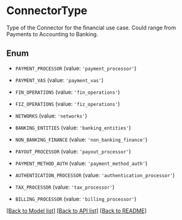 # ConnectorType

Type of the Connector for the financial use case. Could range from Payments to Accounting to Banking.

## Enum

* `PAYMENT_PROCESSOR` (value: `'payment_processor'`)

* `PAYMENT_VAS` (value: `'payment_vas'`)

* `FIN_OPERATIONS` (value: `'fin_operations'`)

* `FIZ_OPERATIONS` (value: `'fiz_operations'`)

* `NETWORKS` (value: `'networks'`)

* `BANKING_ENTITIES` (value: `'banking_entities'`)

* `NON_BANKING_FINANCE` (value: `'non_banking_finance'`)

* `PAYOUT_PROCESSOR` (value: `'payout_processor'`)

* `PAYMENT_METHOD_AUTH` (value: `'payment_method_auth'`)

* `AUTHENTICATION_PROCESSOR` (value: `'authentication_processor'`)

* `TAX_PROCESSOR` (value: `'tax_processor'`)

* `BILLING_PROCESSOR` (value: `'billing_processor'`)

[[Back to Model list]](../README.md#documentation-for-models) [[Back to API list]](../README.md#documentation-for-api-endpoints) [[Back to README]](../README.md)


